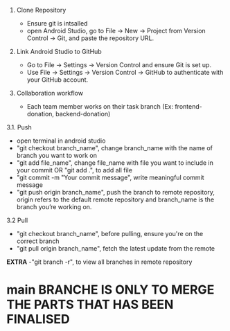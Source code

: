 1. Clone Repository
   - Ensure git is intsalled
   - open Android Studio, go to File → New → Project from Version Control → Git, and paste the repository URL.

2. Link Android Studio to GitHub
   - Go to File → Settings → Version Control and ensure Git is set up.
   - Use File → Settings → Version Control → GitHub to authenticate with your GitHub account.

3. Collaboration workflow
   - Each team member works on their task branch (Ex: frontend-donation, backend-donation)

3.1. Push
   - open terminal in android studio
   - "git checkout branch_name", change branch_name with the name of branch you want to work on
   - "git add file_name", change file_name with file you want to include in your commit OR "git add .", to add all file
   - "git commit -m "Your commit message", write meaningful commit message
   - "git push origin branch_name", push the branch to remote repository, origin refers to the default remote repository and branch_name is the branch you’re working on.

3.2 Pull
   - "git checkout branch_name", before pulling, ensure you're on the correct branch
   - "git pull origin branch_name", fetch the latest update from the remote 

**EXTRA**
-"git branch -r", to view all branches in remote repository

# main BRANCHE IS ONLY TO MERGE THE PARTS THAT HAS BEEN FINALISED
